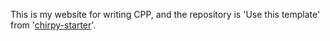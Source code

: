 This is my website for writing CPP, and the repository is 'Use this template' from '[chirpy-starter](https://github.com/cotes2020/chirpy-starter)'.
